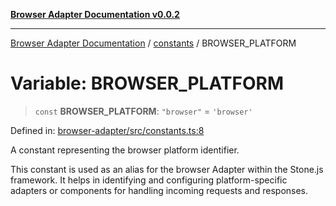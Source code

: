 [**Browser Adapter Documentation v0.0.2**](../../README.md)

***

[Browser Adapter Documentation](../../modules.md) / [constants](../README.md) / BROWSER\_PLATFORM

# Variable: BROWSER\_PLATFORM

> `const` **BROWSER\_PLATFORM**: `"browser"` = `'browser'`

Defined in: [browser-adapter/src/constants.ts:8](https://github.com/stonemjs/browser-adapter/blob/6ef18a8abc30e2ff2b6f68150987322f98457246/src/constants.ts#L8)

A constant representing the browser platform identifier.

This constant is used as an alias for the browser Adapter within the Stone.js framework.
It helps in identifying and configuring platform-specific adapters or components for handling
incoming requests and responses.
